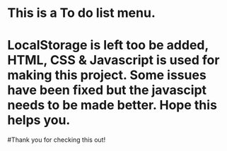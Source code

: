 # This is a To do list menu.

# LocalStorage is left too be added, HTML, CSS & Javascript is used for making this project. Some issues have been fixed but the javascipt needs to be made better. Hope this helps you.

#Thank you for checking this out!
